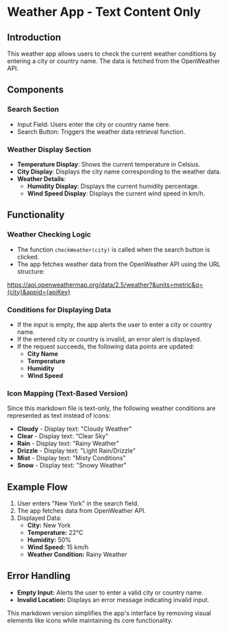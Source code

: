 # Weather App - Text Content Only

## Introduction

This weather app allows users to check the current weather conditions by entering a city or country name. The data is fetched from the OpenWeather API.

## Components

### Search Section

- Input Field: Users enter the city or country name here.
- Search Button: Triggers the weather data retrieval function.

### Weather Display Section

- **Temperature Display**: Shows the current temperature in Celsius.
- **City Display**: Displays the city name corresponding to the weather data.
- **Weather Details**:
  - **Humidity Display**: Displays the current humidity percentage.
  - **Wind Speed Display**: Displays the current wind speed in km/h.

## Functionality

### Weather Checking Logic

- The function `checkWeather(city)` is called when the search button is clicked.
- The app fetches weather data from the OpenWeather API using the URL structure:

https://api.openweathermap.org/data/2.5/weather?&units=metric&q={city}&appid={apiKey}

### Conditions for Displaying Data

- If the input is empty, the app alerts the user to enter a city or country name.
- If the entered city or country is invalid, an error alert is displayed.
- If the request succeeds, the following data points are updated:
  - **City Name**
  - **Temperature**
  - **Humidity**
  - **Wind Speed**

### Icon Mapping (Text-Based Version)

Since this markdown file is text-only, the following weather conditions are represented as text instead of icons:

- **Cloudy** - Display text: "Cloudy Weather"
- **Clear** - Display text: "Clear Sky"
- **Rain** - Display text: "Rainy Weather"
- **Drizzle** - Display text: "Light Rain/Drizzle"
- **Mist** - Display text: "Misty Conditions"
- **Snow** - Display text: "Snowy Weather"

## Example Flow

1. User enters "New York" in the search field.
2. The app fetches data from OpenWeather API.
3. Displayed Data:
   - **City:** New York
   - **Temperature:** 22°C
   - **Humidity:** 50%
   - **Wind Speed:** 15 km/h
   - **Weather Condition:** Rainy Weather

## Error Handling

- **Empty Input:** Alerts the user to enter a valid city or country name.
- **Invalid Location:** Displays an error message indicating invalid input.

This markdown version simplifies the app's interface by removing visual elements like icons while maintaining its core functionality.
